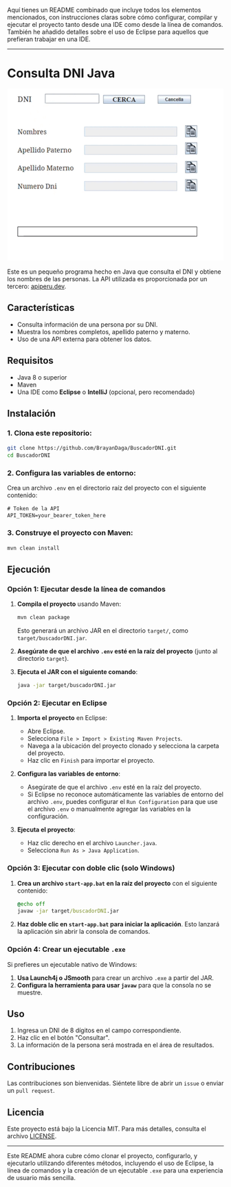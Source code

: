 Aquí tienes un README combinado que incluye todos los elementos mencionados, con instrucciones claras sobre cómo configurar, compilar y ejecutar el proyecto tanto desde una IDE como desde la línea de comandos. También he añadido detalles sobre el uso de Eclipse para aquellos que prefieran trabajar en una IDE.

---

# Consulta DNI Java

![](screenshoot.gif)  <!-- Cambia el path por la ubicación de tu GIF -->

Este es un pequeño programa hecho en Java que consulta el DNI y obtiene los nombres de las personas. La API utilizada es proporcionada por un tercero: [apiperu.dev](https://apiperu.dev/).

## Características

- Consulta información de una persona por su DNI.
- Muestra los nombres completos, apellido paterno y materno.
- Uso de una API externa para obtener los datos.

## Requisitos

- Java 8 o superior
- Maven
- Una IDE como **Eclipse** o **IntelliJ** (opcional, pero recomendado)

## Instalación

### 1. Clona este repositorio:

```sh
git clone https://github.com/BrayanDaga/BuscadorDNI.git
cd BuscadorDNI
```

### 2. Configura las variables de entorno:

Crea un archivo `.env` en el directorio raíz del proyecto con el siguiente contenido:

```plaintext
# Token de la API
API_TOKEN=your_bearer_token_here
```

### 3. Construye el proyecto con Maven:

```sh
mvn clean install
```

## Ejecución

### Opción 1: Ejecutar desde la línea de comandos

1. **Compila el proyecto** usando Maven:
   ```sh
   mvn clean package
   ```
   Esto generará un archivo JAR en el directorio `target/`, como `target/buscadorDNI.jar`.

2. **Asegúrate de que el archivo `.env` esté en la raíz del proyecto** (junto al directorio `target`).

3. **Ejecuta el JAR con el siguiente comando**:
   ```sh
   java -jar target/buscadorDNI.jar
   ```

### Opción 2: Ejecutar en Eclipse

1. **Importa el proyecto** en Eclipse:
   - Abre Eclipse.
   - Selecciona `File > Import > Existing Maven Projects`.
   - Navega a la ubicación del proyecto clonado y selecciona la carpeta del proyecto.
   - Haz clic en `Finish` para importar el proyecto.

2. **Configura las variables de entorno**:
   - Asegúrate de que el archivo `.env` esté en la raíz del proyecto.
   - Si Eclipse no reconoce automáticamente las variables de entorno del archivo `.env`, puedes configurar el `Run Configuration` para que use el archivo `.env` o manualmente agregar las variables en la configuración.

3. **Ejecuta el proyecto**:
   - Haz clic derecho en el archivo `Launcher.java`.
   - Selecciona `Run As > Java Application`.

### Opción 3: Ejecutar con doble clic (solo Windows)

1. **Crea un archivo `start-app.bat` en la raíz del proyecto** con el siguiente contenido:
   ```bat
   @echo off
   javaw -jar target/buscadorDNI.jar
   ```

2. **Haz doble clic en `start-app.bat` para iniciar la aplicación**. Esto lanzará la aplicación sin abrir la consola de comandos.

### Opción 4: Crear un ejecutable `.exe`

Si prefieres un ejecutable nativo de Windows:

1. **Usa Launch4j o JSmooth** para crear un archivo `.exe` a partir del JAR.
2. **Configura la herramienta para usar `javaw`** para que la consola no se muestre.

## Uso

1. Ingresa un DNI de 8 dígitos en el campo correspondiente.
2. Haz clic en el botón "Consultar".
3. La información de la persona será mostrada en el área de resultados.

## Contribuciones

Las contribuciones son bienvenidas. Siéntete libre de abrir un `issue` o enviar un `pull request`.

## Licencia

Este proyecto está bajo la Licencia MIT. Para más detalles, consulta el archivo [LICENSE](./LICENSE).

---

Este README ahora cubre cómo clonar el proyecto, configurarlo, y ejecutarlo utilizando diferentes métodos, incluyendo el uso de Eclipse, la línea de comandos y la creación de un ejecutable `.exe` para una experiencia de usuario más sencilla.